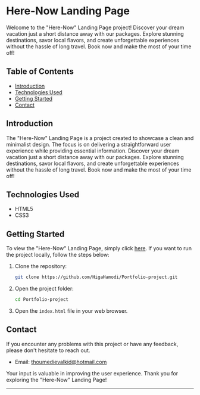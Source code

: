 # Here-Now Landing Page

Welcome to the "Here-Now" Landing Page project! Discover your dream vacation just a short distance away with our packages. Explore stunning destinations, savor local flavors, and create unforgettable experiences without the hassle of long travel. Book now and make the most of your time off!

## Table of Contents

- [Introduction](#introduction)
- [Technologies Used](#technologies-used)
- [Getting Started](#getting-started)
- [Contact](#contact)

## Introduction

The "Here-Now" Landing Page is a project created to showcase a clean and minimalist design. The focus is on delivering a straightforward user experience while providing essential information. Discover your dream vacation just a short distance away with our packages. Explore stunning destinations, savor local flavors, and create unforgettable experiences without the hassle of long travel. Book now and make the most of your time off!

## Technologies Used

- HTML5
- CSS3

## Getting Started

To view the "Here-Now" Landing Page, simply click [here](https://higahamodi.github.io/Portfolio-project/projects/land03herenow/land03herenow.html). If you want to run the project locally, follow the steps below:

1. Clone the repository:

    ```bash
    git clone https://github.com/HigaHamodi/Portfolio-project.git
    ```

2. Open the project folder:

    ```bash
    cd Portfolio-project
    ```

3. Open the `index.html` file in your web browser.

## Contact

If you encounter any problems with this project or have any feedback, please don't hesitate to reach out.

- Email: thoumedievalkid@hotmail.com

Your input is valuable in improving the user experience. Thank you for exploring the "Here-Now" Landing Page!

--- 
